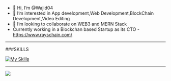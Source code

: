 - 👋 Hi, I’m @Wajid04
- 👀 I’m interested in App development,Web Development,BlockChain Development,Video Editing
- 💞️ I’m looking to collaborate on WEB3 and MERN Stack
- Currently working in a Blockchan based Startup as its CTO
-https://www.rayschain.com/

<hr/>

###SKILLS

[![My Skills](https://skillicons.dev/icons?i=js,html,css,c,cpp,git,github,java,mongodb,mysql,nextjs,react,nodejs)](https://skillicons.dev)

<hr/>

![](http://github-profile-summary-cards.vercel.app/api/cards/profile-details?username=Wajid04&theme=nord_dark)
